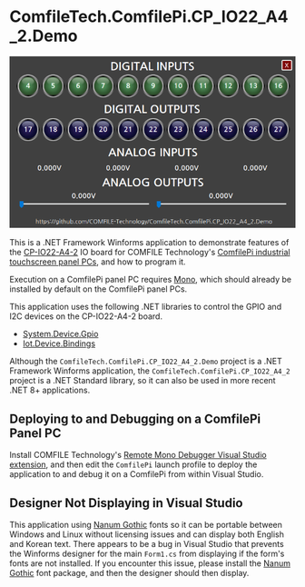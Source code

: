 # ComfileTech.ComfilePi.CP_IO22_A4_2.Demo

<img src="./images/screenshot.png" />

This is a .NET Framework Winforms application to demonstrate features of the [CP-IO22-A4-2](https://comfiletech.com/raspberry-pi-panel-pc/cp-io22-a4-2-digital-analog-i-o-board-for-the-cpi-s-series/) IO board for COMFILE Technology's [ComfilePi industrial touchscreen panel PCs](https://comfiletech.com/linux-panel-pc/), and how to program it.

Execution on a ComfilePi panel PC requires [Mono](https://gitlab.winehq.org/mono/mono), which should already be installed by default on the ComfilePi panel PCs.

This application uses the following .NET libraries to control the GPIO and I2C devices on the CP-IO22-A4-2 board.
* [System.Device.Gpio](https://www.nuget.org/packages/System.Device.Gpio/)
* [Iot.Device.Bindings](https://www.nuget.org/packages/Iot.Device.Bindings/)

Although the `ComfileTech.ComfilePi.CP_IO22_A4_2.Demo` project is a .NET Framework Winforms application, the `ComfileTech.ComfilePi.CP_IO22_A4_2` project is a .NET Standard library, so it can also be used in more recent .NET 8+ applications.

## Deploying to and Debugging on a ComfilePi Panel PC

Install COMFILE Technology's [Remote Mono Debugger Visual Studio extension](http://www.comfilewiki.co.kr/en/doku.php?id=comfilepi:running_.net_winforms_applications_with_mono:remote_mono_debugger:index#ssh_authentication), and then edit the `ComfilePi` launch profile to deploy the application to and debug it on a ComfilePi from within Visual Studio.

## Designer Not Displaying in Visual Studio
This application using [Nanum Gothic](https://fonts.google.com/specimen/Nanum+Gothic) fonts so it can be portable between Windows and Linux without licensing issues and can display both English and Korean text.  There appears to be a bug in Visual Studio that prevents the Winforms designer for the main `Form1.cs` from displaying if the form's fonts are not installed.  If you encounter this issue, please install the [Nanum Gothic](https://fonts.google.com/specimen/Nanum+Gothic) font package, and then the designer should then display.
